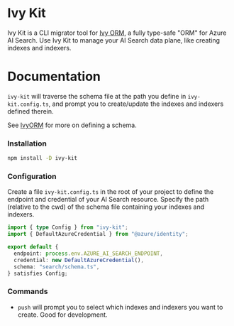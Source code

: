 # Ivy Kit

Ivy Kit is a CLI migrator tool for [Ivy ORM](https://www.npmjs.com/package/ivy-orm), a fully type-safe "ORM" for Azure AI Search. Use Ivy Kit to manage your AI Search data plane, like creating indexes and indexers.

# Documentation

`ivy-kit` will traverse the schema file at the path you define in `ivy-kit.config.ts`, and prompt you to create/update the indexes and indexers defined therein.

See [IvyORM](https://www.npmjs.com/package/ivy-orm) for more on defining a schema.

### Installation

```bash
npm install -D ivy-kit
```

### Configuration

Create a file `ivy-kit.config.ts` in the root of your project to define the endpoint and credential of your AI Search resource. Specify the path (relative to the cwd) of the schema file containing your indexes and indexers.

```ts
import { type Config } from "ivy-kit";
import { DefaultAzureCredential } from "@azure/identity";

export default {
  endpoint: process.env.AZURE_AI_SEARCH_ENDPOINT,
  credential: new DefaultAzureCredential(),
  schema: "search/schema.ts",
} satisfies Config;
```

### Commands

- `push` will prompt you to select which indexes and indexers you want to create. Good for development.
